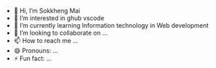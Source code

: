 - 👋 Hi, I’m Sokkheng Mai  
- 👀 I’m interested in ghub vscode
- 🌱 I’m currently learning Information technology in Web development
- 💞️ I’m looking to collaborate on ...
- 📫 How to reach me ...
- 😄 Pronouns: ...
- ⚡ Fun fact: ...

<!---
sokkheng2022/sokkheng2022 is a ✨ special ✨ repository because its `README.md` (this file) appears on your GitHub profile.
You can click the Preview link to take a look at your changes.
--->
